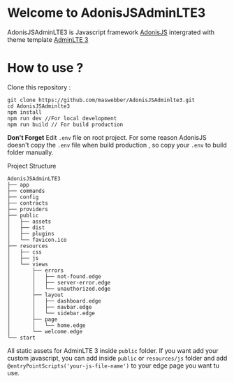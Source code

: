 # Welcome to AdonisJSAdminLTE3

AdonisJSAdminLTE3 is Javascript framework [AdonisJS](https://docs.adonisjs.com/guides/introduction) intergrated with theme template [AdminLTE 3](https:///adminlte.io)


# How to use ?
Clone this repository :

    git clone https://github.com/maswebber/AdonisJSAdminlte3.git
    cd AdonisJSAdminlte3
    npm install
    npm run dev //For local development
    npm run build // For build production
**Don't Forget** 
Edit `.env` file on root project. 
For some reason AdonisJS doesn't copy the `.env` file when build production , so copy your `.env` to build folder manually.

Project Structure

    AdonisJSAdminLTE3
    ├── app
    ├── commands
    ├── config
    ├── contracts
    ├── providers
    ├── public
    │   ├── assets
    │   ├── dist
    │   ├── plugins
    │   └── favicon.ico
    ├── resources
    │   ├── css
    │   ├── js
    │   └── views
    │       ├── errors
    │       │   ├── not-found.edge
    │       │   ├── server-error.edge
    │       │   └── unauthorized.edge
    │       ├── layout
    │       │   ├── dashboard.edge
    │       │   ├── navbar.edge
    │       │   └── sidebar.edge
    │       ├── page
    │       │   └── home.edge
    │       └── welcome.edge
    └── start

All static assets for AdminLTE 3 inside `public` folder. If you want add your custom javascript, you can add inside `public` or `resources/js` folder and add `@entryPointScripts('your-js-file-name')` to your edge page you want tu use.
